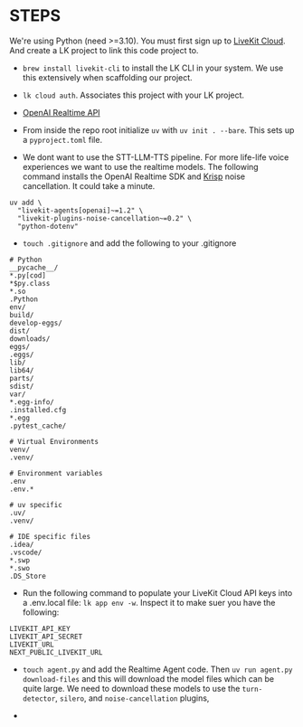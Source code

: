 # STEPS

We're using Python (need >=3.10). You must first sign up to [LiveKit Cloud](https://cloud.livekit.io/). And create a LK project to link this code project to.

-   `brew install livekit-cli` to install the LK CLI in your system. We use this extensively when scaffolding our project.

-   `lk cloud auth`. Associates this project with your LK project.

-   [OpenAI Realtime API](https://platform.openai.com/docs/guides/realtime)

-   From inside the repo root initialize `uv` with `uv init . --bare`. This sets up a `pyproject.toml` file.

-   We dont want to use the STT-LLM-TTS pipeline. For more life-life voice experiences we want to use the realtime models. The following command installs the OpenAI Realtime SDK and [Krisp](https://krisp.ai/) noise cancellation. It could take a minute.

```
uv add \
  "livekit-agents[openai]~=1.2" \
  "livekit-plugins-noise-cancellation~=0.2" \
  "python-dotenv"
```

-   `touch .gitignore` and add the following to your .gitignore

```
# Python
__pycache__/
*.py[cod]
*$py.class
*.so
.Python
env/
build/
develop-eggs/
dist/
downloads/
eggs/
.eggs/
lib/
lib64/
parts/
sdist/
var/
*.egg-info/
.installed.cfg
*.egg
.pytest_cache/

# Virtual Environments
venv/
.venv/

# Environment variables
.env
.env.*

# uv specific
.uv/
.venv/

# IDE specific files
.idea/
.vscode/
*.swp
*.swo
.DS_Store

```

-   Run the following command to populate your LiveKit Cloud API keys into a .env.local file: `lk app env -w`. Inspect it to make suer you have the following:

```
LIVEKIT_API_KEY
LIVEKIT_API_SECRET
LIVEKIT_URL
NEXT_PUBLIC_LIVEKIT_URL
```

-   `touch agent.py` and add the Realtime Agent code. Then `uv run agent.py download-files` and this will download the model files which can be quite large. We need to download these models to use the `turn-detector`, `silero`, and `noise-cancellation` plugins,

-
